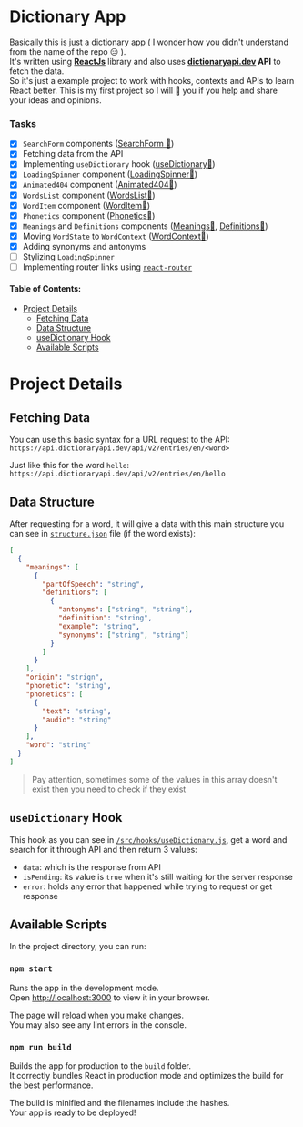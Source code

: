 # Dictionary App

Basically this is just a dictionary app ( I wonder how you didn't understand from the name of the repo :expressionless: ).\
It's written using __[ReactJs](https://reactjs.org)__ library and also uses __[dictionaryapi.dev](https://dictionaryapi.dev/) API__ to fetch the data.\
So it's just a example project to work with hooks, contexts and APIs to learn React better. This is my first project so I will :green_heart: you if you help and share your ideas and opinions.

### Tasks
- [x] `SearchForm` components ([SearchForm 🔗](https://github.com/RamtinPRG/DictionaryApp/blob/main/src/components/SearchForm.jsx))
- [x] Fetching data from the API
- [x] Implementing `useDictionary` hook ([useDictionary🔗](https://github.com/RamtinPRG/DictionaryApp/blob/main/src/hooks/useDictionary.js))
- [x] `LoadingSpinner` component ([LoadingSpinner🔗](https://github.com/RamtinPRG/DictionaryApp/blob/main/src/components/LoadingSpinner.jsx))
- [x] `Animated404` component ([Animated404🔗](https://github.com/RamtinPRG/DictionaryApp/blob/main/src/components/Animated404.jsx))
- [x] `WordsList` component ([WordsList🔗](https://github.com/RamtinPRG/DictionaryApp/blob/main/src/components/WordsList.jsx))
- [x] `WordItem` component ([WordItem🔗](https://github.com/RamtinPRG/DictionaryApp/blob/main/src/components/WordItem.jsx))
- [x] `Phonetics` component ([Phonetics🔗](https://github.com/RamtinPRG/DictionaryApp/blob/main/src/components/Phonetics.jsx))
- [x] `Meanings` and `Definitions` components ([Meanings🔗](https://github.com/RamtinPRG/DictionaryApp/blob/main/src/components/Meanings.jsx), [Definitions🔗](https://github.com/RamtinPRG/DictionaryApp/blob/main/src/components/Definitions.jsx))
- [x] Moving `WordState` to `WordContext` ([WordContext🔗](https://github.com/RamtinPRG/DictionaryApp/blob/main/src/contexts/WordContext.js))
- [x] Adding synonyms and antonyms
- [ ] Stylizing `LoadingSpinner`
- [ ] Implementing router links using [`react-router`](https://github.com/remix-run/react-router)

#### Table of Contents:
- [Project Details](#project-details)
  - [Fetching Data](#fetching-data)
  - [Data Structure](#data-structure)
  - [useDictionary Hook](#usedictionary-hook)
  - [Available Scripts](#available-scripts)

# Project Details

## Fetching Data
You can use this basic syntax for a URL request to the API:\
`https://api.dictionaryapi.dev/api/v2/entries/en/<word>`

Just like this for the word `hello`:\
`https://api.dictionaryapi.dev/api/v2/entries/en/hello`

## Data Structure
After requesting for a word, it will give a data with this main structure you can see in [`structure.json`](https://github.com/RamtinPRG/DictionaryApp/blob/main/structure.json) file (if the word exists):
```json
[
  {
    "meanings": [
      {
        "partOfSpeech": "string",
        "definitions": [
          {
            "antonyms": ["string", "string"],
            "definition": "string",
            "example": "string",
            "synonyms": ["string", "string"]
          }
        ]
      }
    ],
    "origin": "strign",
    "phonetic": "string",
    "phonetics": [
      {
        "text": "string",
        "audio": "string"
      }
    ],
    "word": "string"
  }
]
```
> Pay attention, sometimes some of the values in this array doesn't exist then you need to check if they exist

## `useDictionary` Hook
This hook as you can see in [`/src/hooks/useDictionary.js`](https://github.com/RamtinPRG/DictionaryApp/blob/main/src/hooks/useDictionary.js), get a word and search for it through API and then return 3 values:
- `data`: which is the response from API
- `isPending`: its value is `true` when it's still waiting for the server response
- `error`: holds any error that happened while trying to request or get response

## Available Scripts

In the project directory, you can run:

### `npm start`

Runs the app in the development mode.\
Open [http://localhost:3000](http://localhost:3000) to view it in your browser.

The page will reload when you make changes.\
You may also see any lint errors in the console.

### `npm run build`

Builds the app for production to the `build` folder.\
It correctly bundles React in production mode and optimizes the build for the best performance.

The build is minified and the filenames include the hashes.\
Your app is ready to be deployed!
